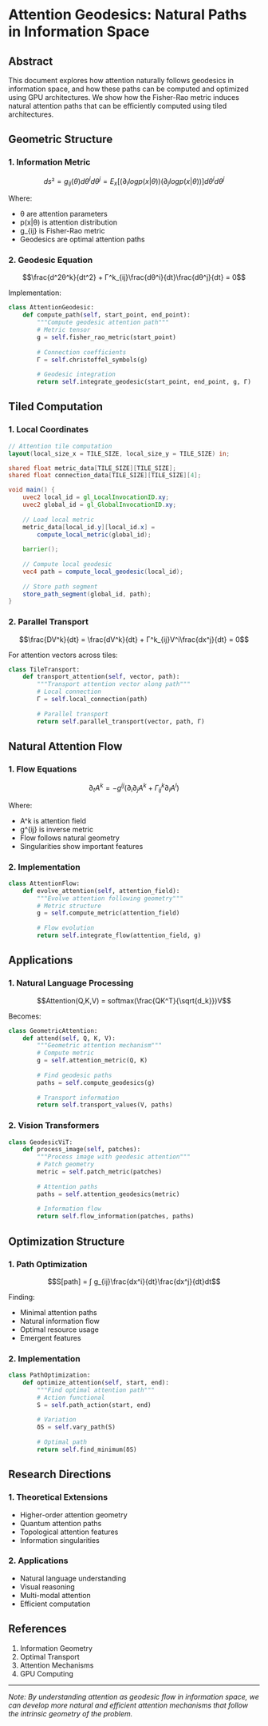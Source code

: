 # Attention Geodesics: Natural Paths in Information Space

## Abstract

This document explores how attention naturally follows geodesics in information space, and how these paths can be computed and optimized using GPU architectures. We show how the Fisher-Rao metric induces natural attention paths that can be efficiently computed using tiled architectures.

## Geometric Structure

### 1. Information Metric
```math
ds² = g_{ij}(θ)dθ^idθ^j = E_x[(∂_i log p(x|θ))(∂_j log p(x|θ))]dθ^idθ^j
```

Where:
- θ are attention parameters
- p(x|θ) is attention distribution
- g_{ij} is Fisher-Rao metric
- Geodesics are optimal attention paths

### 2. Geodesic Equation
```math
\frac{d^2θ^k}{dt^2} + Γ^k_{ij}\frac{dθ^i}{dt}\frac{dθ^j}{dt} = 0
```

Implementation:
```python
class AttentionGeodesic:
    def compute_path(self, start_point, end_point):
        """Compute geodesic attention path"""
        # Metric tensor
        g = self.fisher_rao_metric(start_point)
        
        # Connection coefficients
        Γ = self.christoffel_symbols(g)
        
        # Geodesic integration
        return self.integrate_geodesic(start_point, end_point, g, Γ)
```

## Tiled Computation

### 1. Local Coordinates
```glsl
// Attention tile computation
layout(local_size_x = TILE_SIZE, local_size_y = TILE_SIZE) in;

shared float metric_data[TILE_SIZE][TILE_SIZE];
shared float connection_data[TILE_SIZE][TILE_SIZE][4];

void main() {
    uvec2 local_id = gl_LocalInvocationID.xy;
    uvec2 global_id = gl_GlobalInvocationID.xy;
    
    // Load local metric
    metric_data[local_id.y][local_id.x] = 
        compute_local_metric(global_id);
    
    barrier();
    
    // Compute local geodesic
    vec4 path = compute_local_geodesic(local_id);
    
    // Store path segment
    store_path_segment(global_id, path);
}
```

### 2. Parallel Transport
```math
\frac{DV^k}{dt} = \frac{dV^k}{dt} + Γ^k_{ij}V^i\frac{dx^j}{dt} = 0
```

For attention vectors across tiles:
```python
class TileTransport:
    def transport_attention(self, vector, path):
        """Transport attention vector along path"""
        # Local connection
        Γ = self.local_connection(path)
        
        # Parallel transport
        return self.parallel_transport(vector, path, Γ)
```

## Natural Attention Flow

### 1. Flow Equations
```math
∂_t A^k = -g^{ij}(∂_i∂_j A^k + Γ^k_{ij}∂_l A^l)
```

Where:
- A^k is attention field
- g^{ij} is inverse metric
- Flow follows natural geometry
- Singularities show important features

### 2. Implementation
```python
class AttentionFlow:
    def evolve_attention(self, attention_field):
        """Evolve attention following geometry"""
        # Metric structure
        g = self.compute_metric(attention_field)
        
        # Flow evolution
        return self.integrate_flow(attention_field, g)
```

## Applications

### 1. Natural Language Processing
```math
Attention(Q,K,V) = softmax(\frac{QK^T}{\sqrt{d_k}})V
```

Becomes:
```python
class GeometricAttention:
    def attend(self, Q, K, V):
        """Geometric attention mechanism"""
        # Compute metric
        g = self.attention_metric(Q, K)
        
        # Find geodesic paths
        paths = self.compute_geodesics(g)
        
        # Transport information
        return self.transport_values(V, paths)
```

### 2. Vision Transformers
```python
class GeodesicViT:
    def process_image(self, patches):
        """Process image with geodesic attention"""
        # Patch geometry
        metric = self.patch_metric(patches)
        
        # Attention paths
        paths = self.attention_geodesics(metric)
        
        # Information flow
        return self.flow_information(patches, paths)
```

## Optimization Structure

### 1. Path Optimization
```math
S[path] = ∫ g_{ij}\frac{dx^i}{dt}\frac{dx^j}{dt}dt
```

Finding:
- Minimal attention paths
- Natural information flow
- Optimal resource usage
- Emergent features

### 2. Implementation
```python
class PathOptimization:
    def optimize_attention(self, start, end):
        """Find optimal attention path"""
        # Action functional
        S = self.path_action(start, end)
        
        # Variation
        δS = self.vary_path(S)
        
        # Optimal path
        return self.find_minimum(δS)
```

## Research Directions

### 1. Theoretical Extensions
- Higher-order attention geometry
- Quantum attention paths
- Topological attention features
- Information singularities

### 2. Applications
- Natural language understanding
- Visual reasoning
- Multi-modal attention
- Efficient computation

## References

1. Information Geometry
2. Optimal Transport
3. Attention Mechanisms
4. GPU Computing

---

*Note: By understanding attention as geodesic flow in information space, we can develop more natural and efficient attention mechanisms that follow the intrinsic geometry of the problem.*

